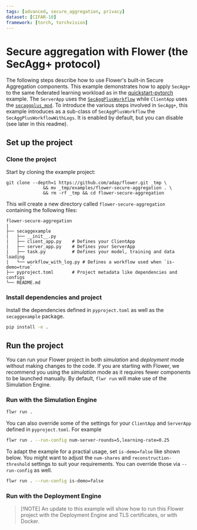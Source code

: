 ```yaml
---
tags: [advanced, secure_aggregation, privacy]
dataset: [CIFAR-10]
framework: [torch, torchvision]
---
```


# Secure aggregation with Flower (the SecAgg+ protocol)

The following steps describe how to use Flower's built-in Secure Aggregation components. This example demonstrates how to apply `SecAgg+` to the same federated learning workload as in the [quickstart-pytorch](https://github.com/adap/flower/tree/main/examples/quickstart-pytorch) example. The `ServerApp` uses the [`SecAggPlusWorkflow`](https://flower.ai/docs/framework/ref-api/flwr.server.workflow.SecAggPlusWorkflow.html#secaggplusworkflow) while `ClientApp` uses the [`secaggplus_mod`](https://flower.ai/docs/framework/ref-api/flwr.client.mod.secaggplus_mod.html#flwr.client.mod.secaggplus_mod). To introduce the various steps involved in `SecAgg+`, this example introduces as a sub-class of `SecAggPlusWorkflow` the `SecAggPlusWorkflowWithLogs`. It is enabled by default, but you can disable (see later in this readme). 

## Set up the project

### Clone the project

Start by cloning the example project:

```shell
git clone --depth=1 https://github.com/adap/flower.git _tmp \
              && mv _tmp/examples/flower-secure-aggregation . \
              && rm -rf _tmp && cd flower-secure-aggregation
```

This will create a new directory called `flower-secure-aggregation` containing the
following files:

```shell
flower-secure-aggregation
|
├── secaggexample
|   ├── __init__.py
|   ├── client_app.py    # Defines your ClientApp
|   ├── server_app.py    # Defines your ServerApp
|   ├── task.py          # Defines your model, training and data loading
|   └── workflow_with_log.py # Defines a workflow used when `is-demo=true`
├── pyproject.toml       # Project metadata like dependencies and configs
└── README.md
```

### Install dependencies and project

Install the dependencies defined in `pyproject.toml` as well as the `secaggexample` package.

```bash
pip install -e .
```

## Run the project

You can run your Flower project in both _simulation_ and _deployment_ mode without making changes to the code. If you are starting with Flower, we recommend you using the _simulation_ mode as it requires fewer components to be launched manually. By default, `flwr run` will make use of the Simulation Engine.

### Run with the Simulation Engine

```bash
flwr run .
```

You can also override some of the settings for your `ClientApp` and `ServerApp` defined in `pyproject.toml`. For example

```bash
flwr run . --run-config num-server-rounds=5,learning-rate=0.25
```

To adapt the example for a practial usage, set `is-demo=false` like shown below. You might want to adjust the `num-shares` and `reconstruction-threshold` settings to suit your requirements. You can override those via `--run-config` as well.

```bash
flwr run . --run-config is-demo=false
```

### Run with the Deployment Engine

> \[!NOTE\]
> An update to this example will show how to run this Flower project with the Deployment Engine and TLS certificates, or with Docker.
